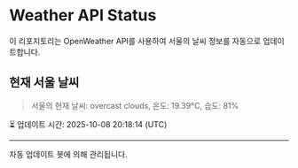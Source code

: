 
# Weather API Status

이 리포지토리는 OpenWeather API를 사용하여 서울의 날씨 정보를 자동으로 업데이트합니다.

## 현재 서울 날씨
> 서울의 현재 날씨: overcast clouds, 온도: 19.39°C, 습도: 81%

⏳ 업데이트 시간: 2025-10-08 20:18:14 (UTC)

---
자동 업데이트 봇에 의해 관리됩니다.
